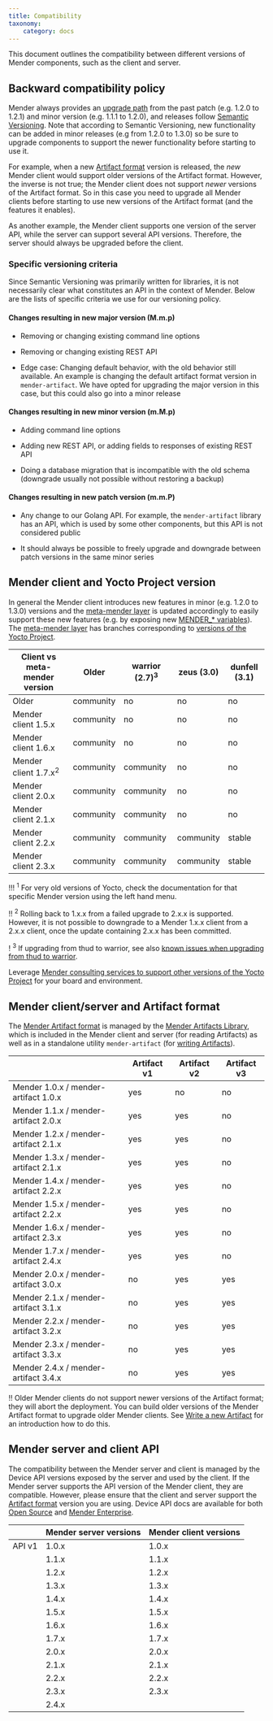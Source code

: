```yaml
---
title: Compatibility
taxonomy:
    category: docs
---
```


This document outlines the compatibility between different versions of Mender components, such as the client and server.


## Backward compatibility policy

<!--AUTOVERSION: "% to %"/ignore-->
Mender always provides an [upgrade path](../../07.Server-installation/07.Upgrading/docs.md) from the past patch (e.g. 1.2.0 to 1.2.1) and minor version (e.g. 1.1.1 to 1.2.0), and releases follow [Semantic Versioning](http://semver.org/?target=_blank). Note that according to Semantic Versioning, new functionality can be added in minor releases (e.g from 1.2.0 to 1.3.0) so be sure to upgrade components to support the newer functionality before starting to use it.

For example, when a new [Artifact format](../02.Artifact/docs.md#the-mender-artifact-file-format) version is released, the *new* Mender client would support older versions of the Artifact format. However, the inverse is not true; the Mender client does not support *newer* versions of the Artifact format. So in this case you need to upgrade all Mender clients before starting to use new versions of the Artifact format (and the features it enables).

As another example, the Mender client supports one version of the server API, while the server can support several API versions. Therefore, the server should always be upgraded before the client.

### Specific versioning criteria

Since Semantic Versioning was primarily written for libraries, it is not
necessarily clear what constitutes an API in the context of Mender. Below are
the lists of specific criteria we use for our versioning policy.

#### Changes resulting in new major version (M.m.p)

* Removing or changing existing command line options

* Removing or changing existing REST API

* Edge case: Changing default behavior, with the old behavior still
  available. An example is changing the default artifact format version in
  `mender-artifact`. We have opted for upgrading the major version in this case,
  but this could also go into a minor release

#### Changes resulting in new minor version (m.M.p)

* Adding command line options

* Adding new REST API, or adding fields to responses of existing REST API

* Doing a database migration that is incompatible with the old schema (downgrade
  usually not possible without restoring a backup)

#### Changes resulting in new patch version (m.m.P)

* Any change to our Golang API. For example, the `mender-artifact` library has
  an API, which is used by some other components, but this API is not considered
  public

* It should always be possible to freely upgrade and downgrade between patch
  versions in the same minor series

## Mender client and Yocto Project version

<!--AUTOVERSION: "% to %"/ignore-->
In general the Mender client introduces new features in minor (e.g. 1.2.0 to 1.3.0) versions and the [meta-mender layer](https://github.com/mendersoftware/meta-mender?target=_blank) is updated accordingly to easily support these new features (e.g. by exposing new [MENDER_* variables](../../05.System-updates-Yocto-Project/99.Variables/docs.md)). The [meta-mender layer](https://github.com/mendersoftware/meta-mender?target=_blank) has branches corresponding to [versions of the Yocto Project](https://wiki.yoctoproject.org/wiki/Releases?target=_blank).

<!--AUTOVERSION: "Mender client %"/ignore "| % ("/ignore-->
| Client vs meta-mender version   | Older     | warrior (2.7)<sup>3</sup> | zeus (3.0) | dunfell (3.1) |
|---------------------------------|-----------|---------------------------|------------|---------------|
| Older                           | community | no                        | no         | no            |
| Mender client 1.5.x             | community | no                        | no         | no            |
| Mender client 1.6.x             | community | no                        | no         | no            |
| Mender client 1.7.x<sup>2</sup> | community | community                 | no         | no            |
| Mender client 2.0.x             | community | community                 | no         | no            |
| Mender client 2.1.x             | community | community                 | no         | no            |
| Mender client 2.2.x             | community | community                 | community  | stable        |
| Mender client 2.3.x             | community | community                 | community  | stable        |

!!! <sup>1</sup> For very old versions of Yocto, check the documentation for that specific Mender version using the left hand menu.

!! <sup>2</sup> Rolling back to 1.x.x from a failed upgrade to 2.x.x is supported. However, it is not possible to downgrade to a Mender 1.x.x client from a 2.x.x client, once the update containing 2.x.x has been committed.

<!--AUTOVERSION: "from % to %"/ignore "from-%-to-%"/ignore-->
! <sup>3</sup> If upgrading from thud to warrior, see also [known issues when upgrading from thud to warrior](../../201.Troubleshoot/02.Yocto-Project-runtime/docs.md#upgrading-from-thud-to-warrior-fails-with-dual-rootfs-configuration-not-found).

Leverage [Mender consulting services to support other versions of the Yocto Project](https://mender.io/product/board-support?target=_blank) for your board and environment.


## Mender client/server and Artifact format

The [Mender Artifact format](../02.Artifact/docs.md) is managed by the [Mender Artifacts Library](https://github.com/mendersoftware/mender-artifact?target=_blank), which is included in the Mender client and server (for reading Artifacts) as well as in a standalone utility `mender-artifact` (for [writing Artifacts](../../06.Artifact-creation/03.Modify-an-Artifact/docs.md)).

<!--AUTOVERSION: "Mender % / mender-artifact %"/ignore-->
|                                      | Artifact v1 | Artifact v2 | Artifact v3 |
|--------------------------------------|-------------|-------------|-------------|
| Mender 1.0.x / mender-artifact 1.0.x | yes         | no          | no          |
| Mender 1.1.x / mender-artifact 2.0.x | yes         | yes         | no          |
| Mender 1.2.x / mender-artifact 2.1.x | yes         | yes         | no          |
| Mender 1.3.x / mender-artifact 2.1.x | yes         | yes         | no          |
| Mender 1.4.x / mender-artifact 2.2.x | yes         | yes         | no          |
| Mender 1.5.x / mender-artifact 2.2.x | yes         | yes         | no          |
| Mender 1.6.x / mender-artifact 2.3.x | yes         | yes         | no          |
| Mender 1.7.x / mender-artifact 2.4.x | yes         | yes         | no          |
| Mender 2.0.x / mender-artifact 3.0.x | no          | yes         | yes         |
| Mender 2.1.x / mender-artifact 3.1.x | no          | yes         | yes         |
| Mender 2.2.x / mender-artifact 3.2.x | no          | yes         | yes         |
| Mender 2.3.x / mender-artifact 3.3.x | no          | yes         | yes         |
| Mender 2.4.x / mender-artifact 3.4.x | no          | yes         | yes         |

!! Older Mender clients do not support newer versions of the Artifact format; they will abort the deployment. You can build older versions of the Mender Artifact format to upgrade older Mender clients. See [Write a new Artifact](../../06.Artifact-creation/01.Create-an-Artifact/docs.md#create-a-full-filesystem-update-artifact) for an introduction how to do this.


## Mender server and client API

The compatibility between the Mender server and client is managed by the Device API versions exposed by the server and used by the client. If the Mender server supports the API version of the Mender client, they are compatible.  However, please ensure that the client and server support the [Artifact format](#mender-clientserver-and-artifact-format) version you are using. Device API docs are available for both [Open Source](../../200.APIs/02.Enterprise/01.Device-APIs/docs.md) and [Mender Enterprise](../../200.APIs/02.Enterprise/01.Device-APIs/docs.md).

<!--AUTOVERSION: "| %"/ignore-->
|        | Mender server versions | Mender client versions |
|--------|------------------------|------------------------|
| API v1 | 1.0.x                  | 1.0.x                  |
|        | 1.1.x                  | 1.1.x                  |
|        | 1.2.x                  | 1.2.x                  |
|        | 1.3.x                  | 1.3.x                  |
|        | 1.4.x                  | 1.4.x                  |
|        | 1.5.x                  | 1.5.x                  |
|        | 1.6.x                  | 1.6.x                  |
|        | 1.7.x                  | 1.7.x                  |
|        | 2.0.x                  | 2.0.x                  |
|        | 2.1.x                  | 2.1.x                  |
|        | 2.2.x                  | 2.2.x                  |
|        | 2.3.x                  | 2.3.x                  |
|        | 2.4.x                  |                        |

